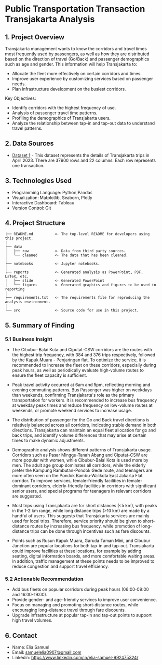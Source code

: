 <h1>Public Transportation Transaction Transjakarta Analysis</h1>

## 1. Project Overview
Transjakarta management wants to know the corridors and travel times most frequently used by passengers, as well as how they are distributed based on the direction of travel (Go/Back) and passenger demographics such as age and gender. This information will help Transjakarta to:

- Allocate the fleet more effectively on certain corridors and times.
- Improve user experience by customizing services based on passenger needs.
- Plan infrastructure development on the busiest corridors.

Key Objectives:
- Identify corridors with the highest frequency of use.
- Analysis of passenger travel time patterns.
- Profiling the demographics of Transjakarta users.
- Analyze the relationship between tap-in and tap-out data to understand travel patterns.

## 2. Data Sources
- [Dataset 1](https://drive.google.com/drive/folders/1S04hk5uHfHYe6J1S6fVqDunuja1Lk1Lo) - This dataset represents the details of Transjakarta trips in April 2023. There are 37900 rows and 22 columns. Each row represents one transaction.

## 3. Technologies Used
- Programming Language: Python,Pandas
- Visualization: Matplotlib, Seaborn, Plotly
- Interactive Dashboard: Tableau
- Version Control: Git

## 4. Project Structure

```
├── README.md          <- The top-level README for developers using this project.
|
├── data
│   ├── raw            <- Data from third party sources.
│   └── cleaned        <- The data that has been cleaned.
│
├── notebooks          <- Jupyter notebooks.
│
├── reports            <- Generated analysis as PowerPoint, PDF, LaTeX, etc.
|   ├── slide          <- Generated PowerPoint
│   └── figures        <- Generated graphics and figures to be used in reporting
│
├── requirements.txt   <- The requirements file for reproducing the analysis environment.
│
└── src                <- Source code for use in this project.

```

## 5. Summary of Finding
### 5.1 Business Insight
* The Cibubur-Balai Kota and Ciputat-CSW corridors are the routes with the highest trip frequency, with 384 and 376 trips respectively, followed by the Kapuk Muara - Penjaringan flat. To optimize the service, it is recommended to increase the fleet on these corridors, especially during peak hours, as well as periodically evaluate high-volume routes to ensure the fleet capacity is sufficient.

* Peak travel activity occurred at 6am and 5pm, reflecting morning and evening commuting patterns. Bus Passenger was higher on weekdays than weekends, confirming Transjakarta's role as the primary transportation for workers. It is recommended to increase bus frequency at weekday peak times and reduce frequency on low-volume routes at weekends, or promote weekend services to increase usage.

* The distribution of passenger for the Go and Back travel directions is relatively balanced across all corridors, indicating stable demand in both directions. Transjakarta can maintain an equal fleet allocation for go and back trips, and identify volume differences that may arise at certain times to make dynamic adjustments.

* Demographic analysis shows different patterns of Transjakarta usage. Corridors such as Pasar Minggu-Tanah Abang and Ciputat-CSW are more popular with women, while Cibubur-Balai Kota is used more by men. The adult age group dominates all corridors, while the elderly prefer the Kampung Rambutan-Pondok Gede route, and teenagers are more often seen on the Pondok Bambu-Walikota East Jakarta Flat corridor. To improve services, female-friendly facilities in female-dominant corridors, elderly-friendly facilities in corridors with significant senior users, and special programs for teenagers in relevant corridors are suggested.

* Most trips using Transjakarta are for short distances (<5 km), with peaks in the 1-2 km range, while long distance trips (>10 km) are made by a handful of users. This suggests that Transjakarta services are mainly used for local trips. Therefore, service priority should be given to short-distance routes by increasing bus frequency, while promotion of long-distance trips can be done through incentives such as fare discounts.

* Points such as Rusun Kapuk Muara, Garuda Taman Mini, and Cibubur Junction are popular locations for both tap-in and tap-out. Transjakarta could improve facilities at these locations, for example by adding seating, digital information boards, and more comfortable waiting areas. In addition, traffic management at these points needs to be improved to reduce congestion and support travel efficiency.

### 5.2 Actionable Recommendation
* Add bus fleets on popular corridors during peak hours (06:00-09:00 and 16:00-19:00).
* Provide gender- and age-friendly services to improve user convenience.
* Focus on managing and promoting short-distance routes, while encouraging long-distance travel through fare discounts.
* Upgrade infrastructure at popular tap-in and tap-out points to support high travel volumes.

## 6. Contact
- Name: Elia Samuel
- Email: samuelelia0907@gmail.com
- Linkedin: https://www.linkedin.com/in/elia-samuel-992475324/